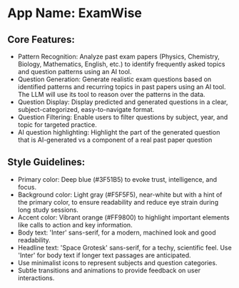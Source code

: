 # **App Name**: ExamWise

## Core Features:

- Pattern Recognition: Analyze past exam papers (Physics, Chemistry, Biology, Mathematics, English, etc.) to identify frequently asked topics and question patterns using an AI tool.
- Question Generation: Generate realistic exam questions based on identified patterns and recurring topics in past papers using an AI tool. The LLM will use its tool to reason over the patterns in the data.
- Question Display: Display predicted and generated questions in a clear, subject-categorized, easy-to-navigate format.
- Question Filtering: Enable users to filter questions by subject, year, and topic for targeted practice.
- AI question highlighting: Highlight the part of the generated question that is AI-generated vs a component of a real past paper question

## Style Guidelines:

- Primary color: Deep blue (#3F51B5) to evoke trust, intelligence, and focus.
- Background color: Light gray (#F5F5F5), near-white but with a hint of the primary color, to ensure readability and reduce eye strain during long study sessions.
- Accent color: Vibrant orange (#FF9800) to highlight important elements like calls to action and key information.
- Body text: 'Inter' sans-serif, for a modern, machined look and good readability.
- Headline text: 'Space Grotesk' sans-serif, for a techy, scientific feel. Use 'Inter' for body text if longer text passages are anticipated.
- Use minimalist icons to represent subjects and question categories.
- Subtle transitions and animations to provide feedback on user interactions.